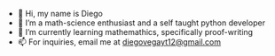 - 👋 Hi, my name is Diego
- 👀 I’m a math-science enthusiast and a self taught python developer
- 🌱 I’m currently learning mathemathics, specifically proof-writing
- 📫 For inquiries, email me at diegovegayt12@gmail.com
